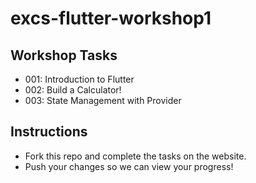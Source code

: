 # excs-flutter-workshop1
## Workshop Tasks
- 001: Introduction to Flutter
- 002: Build a Calculator!
- 003: State Management with Provider
## Instructions
- Fork this repo and complete the tasks on the website.
- Push your changes so we can view your progress!
